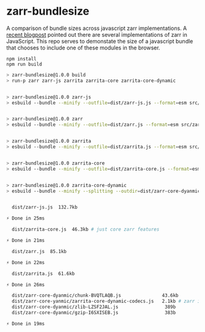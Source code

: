 # zarr-bundlesize

A comparison of bundle sizes across javascript zarr implementations. A [recent blogpost](https://carbonplan.org/blog/maps-library-release)
pointed out there are several implementations of zarr in JavaScript. This repo serves to demonstate
the size of a javascript bundle that chooses to include one of these modules in the browser.

```
npm install
npm run build
```

```sh
> zarr-bundlesize@1.0.0 build
> run-p zarr zarr-js zarrita zarrita-core zarrita-core-dynamic


> zarr-bundlesize@1.0.0 zarr-js
> esbuild --bundle --minify --outfile=dist/zarr-js.js --format=esm src/zarr-js.js


> zarr-bundlesize@1.0.0 zarr
> esbuild --bundle --minify --outfile=dist/zarr.js --format=esm src/zarr.js


> zarr-bundlesize@1.0.0 zarrita
> esbuild --bundle --minify --outfile=dist/zarrita.js --format=esm src/zarrita.js


> zarr-bundlesize@1.0.0 zarrita-core
> esbuild --bundle --minify --outfile=dist/zarrita-core.js --format=esm src/zarrita-core.js


> zarr-bundlesize@1.0.0 zarrita-core-dynamic
> esbuild --bundle --minify --splitting --outdir=dist/zarr-core-dyanmic --format=esm src/zarrita-core-dynamic-codecs.js


  dist/zarr-js.js  132.7kb

⚡ Done in 25ms

  dist/zarrita-core.js  46.3kb # just core zarr features

⚡ Done in 21ms

  dist/zarr.js  85.1kb

⚡ Done in 22ms

  dist/zarrita.js  61.6kb

⚡ Done in 26ms

  dist/zarr-core-dyanmic/chunk-BVQTLAQB.js               43.6kb
  dist/zarr-core-yanmic/zarrita-core-dynamic-codecs.js   2.1kb # zarr implementation is ~2kb, rest is compression lib
  dist/zarr-core-dyanmic/zlib-LZSF2JAL.js                 389b
  dist/zarr-core-dyanmic/gzip-I6SXISEB.js                 383b

⚡ Done in 19ms
```

